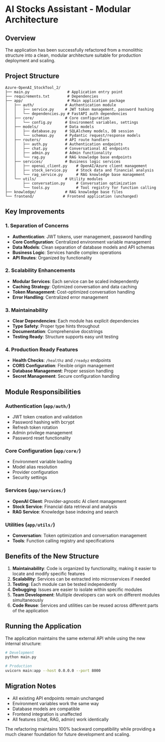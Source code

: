 # AI Stocks Assistant - Modular Architecture

## Overview
The application has been successfully refactored from a monolithic structure into a clean, modular architecture suitable for production deployment and scaling.

## Project Structure

```
Azure-OpenAI_StockTool_2/
├── main.py                 # Application entry point
├── requirements.txt        # Dependencies
├── app/                    # Main application package
│   ├── auth/              # Authentication module
│   │   ├── service.py     # JWT token management, password hashing
│   │   └── dependencies.py # FastAPI auth dependencies
│   ├── core/              # Core configuration
│   │   └── config.py      # Environment variables, settings
│   ├── models/            # Data models
│   │   ├── database.py    # SQLAlchemy models, DB session
│   │   └── schemas.py     # Pydantic request/response models
│   ├── routers/           # API route handlers
│   │   ├── auth.py        # Authentication endpoints
│   │   ├── chat.py        # Conversational AI endpoints
│   │   ├── admin.py       # Admin functionality
│   │   └── rag.py         # RAG knowledge base endpoints
│   ├── services/          # Business logic services
│   │   ├── openai_client.py    # OpenAI/Azure client management
│   │   ├── stock_service.py    # Stock data and financial analysis
│   │   └── rag_service.py      # RAG knowledge base management
│   └── utils/             # Utility modules
│       ├── conversation.py     # Conversation optimization
│       └── tools.py            # Tool registry for function calling
├── knowledge/             # RAG knowledge base files
└── frontend/             # Frontend application (unchanged)
```

## Key Improvements

### 1. **Separation of Concerns**
- **Authentication**: JWT tokens, user management, password handling
- **Core Configuration**: Centralized environment variable management
- **Data Models**: Clean separation of database models and API schemas
- **Business Logic**: Services handle complex operations
- **API Routes**: Organized by functionality

### 2. **Scalability Enhancements**
- **Modular Services**: Each service can be scaled independently
- **Caching Strategy**: Optimized conversation and data caching
- **Token Management**: Cost-optimized conversation handling
- **Error Handling**: Centralized error management

### 3. **Maintainability**
- **Clear Dependencies**: Each module has explicit dependencies
- **Type Safety**: Proper type hints throughout
- **Documentation**: Comprehensive docstrings
- **Testing Ready**: Structure supports easy unit testing

### 4. **Production Ready Features**
- **Health Checks**: `/healthz` and `/readyz` endpoints
- **CORS Configuration**: Flexible origin management
- **Database Management**: Proper session handling
- **Secret Management**: Secure configuration handling

## Module Responsibilities

### Authentication (`app/auth/`)
- JWT token creation and validation
- Password hashing with bcrypt
- Refresh token rotation
- Admin privilege management
- Password reset functionality

### Core Configuration (`app/core/`)
- Environment variable loading
- Model alias resolution
- Provider configuration
- Security settings

### Services (`app/services/`)
- **OpenAI Client**: Provider-agnostic AI client management
- **Stock Service**: Financial data retrieval and analysis
- **RAG Service**: Knowledge base indexing and search

### Utilities (`app/utils/`)
- **Conversation**: Token optimization and conversation management
- **Tools**: Function calling registry and specifications

## Benefits of the New Structure

1. **Maintainability**: Code is organized by functionality, making it easier to locate and modify specific features
2. **Scalability**: Services can be extracted into microservices if needed
3. **Testing**: Each module can be tested independently
4. **Debugging**: Issues are easier to isolate within specific modules
5. **Team Development**: Multiple developers can work on different modules simultaneously
6. **Code Reuse**: Services and utilities can be reused across different parts of the application

## Running the Application

The application maintains the same external API while using the new internal structure:

```bash
# Development
python main.py

# Production
uvicorn main:app --host 0.0.0.0 --port 8000
```

## Migration Notes

- All existing API endpoints remain unchanged
- Environment variables work the same way
- Database models are compatible
- Frontend integration is unaffected
- All features (chat, RAG, admin) work identically

The refactoring maintains 100% backward compatibility while providing a much cleaner foundation for future development and scaling.
